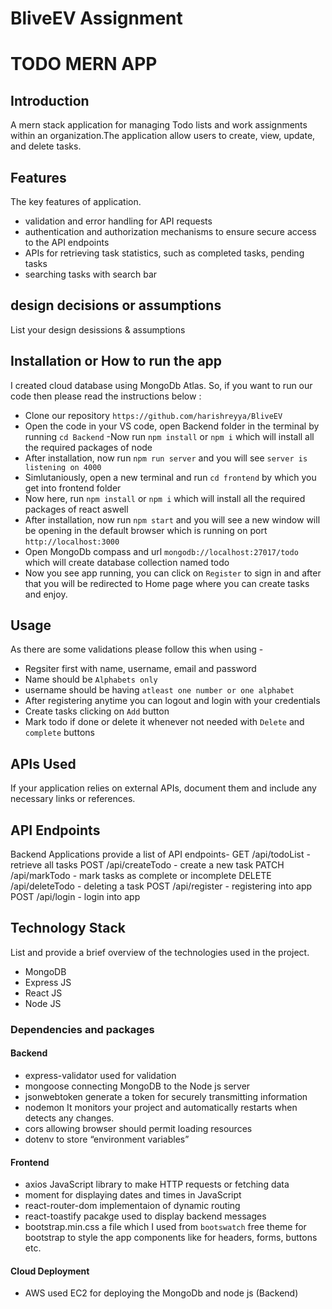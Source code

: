 # BliveEV Assignment
# TODO MERN APP

## Introduction
A mern stack application for managing Todo lists and work assignments within an organization.The application allow users to create, view, update, and delete tasks.

## Features
The key features of application.

- validation and error handling for API requests
- authentication and authorization mechanisms to ensure secure access to the API endpoints
- APIs for retrieving task statistics, such as completed tasks, pending tasks
- searching tasks with search bar

## design decisions or assumptions
List your design desissions & assumptions

## Installation or How to run the app
I created cloud database using MongoDb Atlas. So, if you want to run our code then please read the instructions below :
- Clone our repository `https://github.com/harishreyya/BliveEV`
- Open the code in your VS code, open Backend folder in the terminal by running `cd Backend`
-Now run `npm install` or `npm i` which will install all the required packages of node
- After installation, now run `npm run server` and  you will see `server is listening on 4000` 
- Simlutaniously, open a new terminal and run `cd frontend` by which you get into frontend folder
- Now here, run `npm install` or `npm i` which will install all the required packages of react aswell
- After installation, now run `npm start` and  you will see a new window will be opening in the default browser which is running on port `http://localhost:3000`
- Open MongoDb compass and url `mongodb://localhost:27017/todo` which will create database collection named todo
- Now you see app running, you can click on `Register` to sign in and after that you will be redirected to Home page where you can create tasks and enjoy.


## Usage
As there are some validations please follow this when using -
 - Regsiter first with name, username, email and password
 - Name should be `Alphabets only`
 - username should be having `atleast one number or one alphabet`
 - After registering anytime you can logout and login with your credentials
 - Create tasks clicking on `Add` button
 - Mark todo if done or delete it whenever not needed with `Delete` and `complete` buttons




## APIs Used
If your application relies on external APIs, document them and include any necessary links or references.

## API Endpoints
Backend Applications provide a list of API endpoints-
GET /api/todoList - retrieve all tasks
POST /api/createTodo - create a new task
PATCH /api/markTodo - mark tasks as complete or incomplete
DELETE /api/deleteTodo - deleting a task
POST /api/register - registering into app
POST /api/login - login into app

## Technology Stack
List and provide a brief overview of the technologies used in the project.

- MongoDB
- Express JS
- React JS
- Node JS
 
 ### Dependencies and packages

#### Backend
- express-validator
  used for validation
- mongoose
  connecting MongoDB to the Node js server
- jsonwebtoken
  generate a token for securely transmitting information
- nodemon
  It monitors your project and automatically restarts when detects any changes.
- cors
  allowing browser should permit loading resources
- dotenv
  to store “environment variables”

#### Frontend
- axios
  JavaScript library to make HTTP requests or fetching data
- moment 
  for displaying dates and times in JavaScript
- react-router-dom
  implementaion of dynamic routing 
- react-toastify
  pacakge used to display backend messages
- bootstrap.min.css
  a file which I used from `bootswatch` free theme for bootstrap to style the app components like for headers, forms, buttons etc.

#### Cloud Deployment

- AWS 
used EC2 for deploying the MongoDb and node js (Backend)